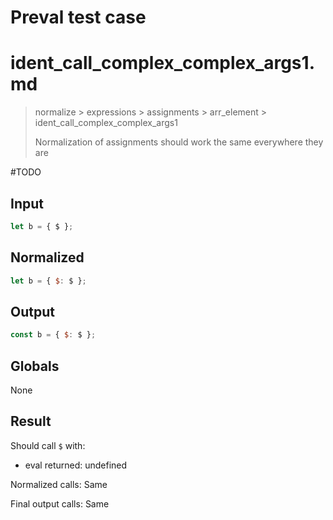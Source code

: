 # Preval test case

# ident_call_complex_complex_args1.md

> normalize > expressions > assignments > arr_element > ident_call_complex_complex_args1
>
> Normalization of assignments should work the same everywhere they are

#TODO

## Input

`````js filename=intro
let b = { $ };
`````

## Normalized

`````js filename=intro
let b = { $: $ };
`````

## Output

`````js filename=intro
const b = { $: $ };
`````

## Globals

None

## Result

Should call `$` with:
 - eval returned: undefined

Normalized calls: Same

Final output calls: Same

